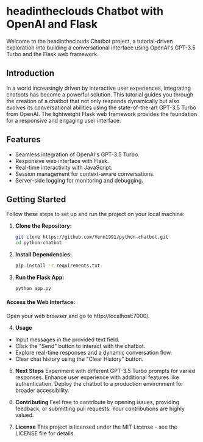 # headintheclouds Chatbot with OpenAI and Flask

Welcome to the headintheclouds Chatbot project, a tutorial-driven exploration into building a conversational interface using OpenAI's GPT-3.5 Turbo and the Flask web framework.

## Introduction

In a world increasingly driven by interactive user experiences, integrating chatbots has become a powerful solution. This tutorial guides you through the creation of a chatbot that not only responds dynamically but also evolves its conversational abilities using the state-of-the-art GPT-3.5 Turbo from OpenAI. The lightweight Flask web framework provides the foundation for a responsive and engaging user interface.

## Features

- Seamless integration of OpenAI's GPT-3.5 Turbo.
- Responsive web interface with Flask.
- Real-time interactivity with JavaScript.
- Session management for context-aware conversations.
- Server-side logging for monitoring and debugging.

## Getting Started

Follow these steps to set up and run the project on your local machine:

1. **Clone the Repository:**
   ```bash
   git clone https://github.com/Venn1991/python-chatbot.git
   cd python-chatbot 

2. **Install Dependencies:**
    ```bash
    pip install -r requirements.txt

3. **Run the Flask App:**
    ```bash
    python app.py


#### Access the Web Interface:
Open your web browser and go to http://localhost:7000/.

4. **Usage**
- Input messages in the provided text field.
- Click the "Send" button to interact with the chatbot.
- Explore real-time responses and a dynamic conversation flow.
- Clear chat history using the "Clear History" button.

5. **Next Steps**
Experiment with different GPT-3.5 Turbo prompts for varied responses. Enhance user experience with additional features like authentication.
Deploy the chatbot to a production environment for broader accessibility.

6. **Contributing**
Feel free to contribute by opening issues, providing feedback, or submitting pull requests. Your contributions are highly valued.

7. **License**
This project is licensed under the MIT License - see the LICENSE file for details.
